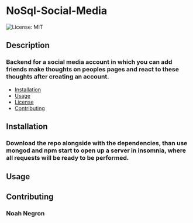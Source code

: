 # NoSql-Social-Media
  ![License: MIT](https://img.shields.io/badge/License-MIT-yellow.svg)
  ## Description
  ### Backend for a social media account in which you can add friends make thoughts on peoples pages and react to these thoughts after creating an account.
  - <a href="#installation">Installation</a>
  - <a href="#usage">Usage</a>
  - <a href="#license">License</a>
  - <a href="#contributing">Contributing</a>

  ## Installation
  ### Download the repo alongside with the dependencies, than use mongod and npm start to open up a server in insomnia, where all requests will be ready to be performed.
  ## Usage
 
  ## Contributing
  ### Noah Negron